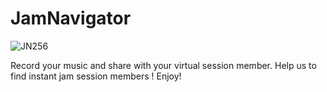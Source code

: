 # JamNavigator

![JN256](https://user-images.githubusercontent.com/34669114/145498929-dadff436-fe3c-4198-a269-2d0ac8fda85a.png)

Record your music and share with your virtual session member.
Help us to find instant jam session members !
Enjoy!
